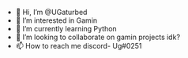 - 👋 Hi, I’m @UGaturbed
- 👀 I’m interested in Gamin
- 🌱 I’m currently learning Python
- 💞️ I’m looking to collaborate on gamin projects idk?
- 📫 How to reach me discord- Ug#0251

<!---
UGaturbed/UGaturbed is a ✨ special ✨ repository because its `README.md` (this file) appears on your GitHub profile.
You can click the Preview link to take a look at your changes.
--->
